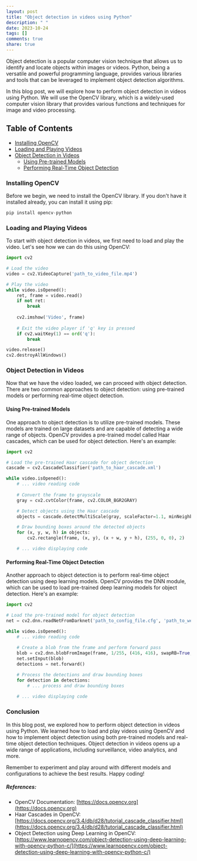 ```yaml
---
layout: post
title: "Object detection in videos using Python"
description: " "
date: 2023-10-24
tags: []
comments: true
share: true
---
```


Object detection is a popular computer vision technique that allows us to identify and locate objects within images or videos. Python, being a versatile and powerful programming language, provides various libraries and tools that can be leveraged to implement object detection algorithms.

In this blog post, we will explore how to perform object detection in videos using Python. We will use the OpenCV library, which is a widely-used computer vision library that provides various functions and techniques for image and video processing.

## Table of Contents
- [Installing OpenCV](#installing-opencv)
- [Loading and Playing Videos](#loading-and-playing-videos)
- [Object Detection in Videos](#object-detection-in-videos)
  - [Using Pre-trained Models](#using-pre-trained-models)
  - [Performing Real-Time Object Detection](#performing-real-time-object-detection)

### Installing OpenCV

Before we begin, we need to install the OpenCV library. If you don't have it installed already, you can install it using pip:

```python
pip install opencv-python
```

### Loading and Playing Videos

To start with object detection in videos, we first need to load and play the video. Let's see how we can do this using OpenCV:

```python
import cv2

# Load the video
video = cv2.VideoCapture('path_to_video_file.mp4')

# Play the video
while video.isOpened():
    ret, frame = video.read()
    if not ret:
        break
    
    cv2.imshow('Video', frame)
    
    # Exit the video player if 'q' key is pressed
    if cv2.waitKey(1) == ord('q'):
        break

video.release()
cv2.destroyAllWindows()
```

### Object Detection in Videos

Now that we have the video loaded, we can proceed with object detection. There are two common approaches to object detection: using pre-trained models or performing real-time object detection.

#### Using Pre-trained Models

One approach to object detection is to utilize pre-trained models. These models are trained on large datasets and are capable of detecting a wide range of objects. OpenCV provides a pre-trained model called Haar cascades, which can be used for object detection. Here's an example:

```python
import cv2

# Load the pre-trained Haar cascade for object detection
cascade = cv2.CascadeClassifier('path_to_haar_cascade.xml')

while video.isOpened():
    # ... video reading code
    
    # Convert the frame to grayscale
    gray = cv2.cvtColor(frame, cv2.COLOR_BGR2GRAY)

    # Detect objects using the Haar cascade
    objects = cascade.detectMultiScale(gray, scaleFactor=1.1, minNeighbors=5)

    # Draw bounding boxes around the detected objects
    for (x, y, w, h) in objects:
        cv2.rectangle(frame, (x, y), (x + w, y + h), (255, 0, 0), 2)

    # ... video displaying code
```

#### Performing Real-Time Object Detection

Another approach to object detection is to perform real-time object detection using deep learning models. OpenCV provides the DNN module, which can be used to load pre-trained deep learning models for object detection. Here's an example:

```python
import cv2

# Load the pre-trained model for object detection
net = cv2.dnn.readNetFromDarknet('path_to_config_file.cfg', 'path_to_weights_file.weights')

while video.isOpened():
    # ... video reading code
    
    # Create a blob from the frame and perform forward pass
    blob = cv2.dnn.blobFromImage(frame, 1/255, (416, 416), swapRB=True, crop=False)
    net.setInput(blob)
    detections = net.forward()

    # Process the detections and draw bounding boxes
    for detection in detections:
        # ... process and draw bounding boxes
    
    # ... video displaying code
```

### Conclusion

In this blog post, we explored how to perform object detection in videos using Python. We learned how to load and play videos using OpenCV and how to implement object detection using both pre-trained models and real-time object detection techniques. Object detection in videos opens up a wide range of applications, including surveillance, video analytics, and more.

Remember to experiment and play around with different models and configurations to achieve the best results. Happy coding!

##### References:
- OpenCV Documentation: [https://docs.opencv.org](https://docs.opencv.org)
- Haar Cascades in OpenCV: [https://docs.opencv.org/3.4/db/d28/tutorial_cascade_classifier.html](https://docs.opencv.org/3.4/db/d28/tutorial_cascade_classifier.html)
- Object Detection using Deep Learning in OpenCV: [https://www.learnopencv.com/object-detection-using-deep-learning-with-opencv-python-c/](https://www.learnopencv.com/object-detection-using-deep-learning-with-opencv-python-c/)